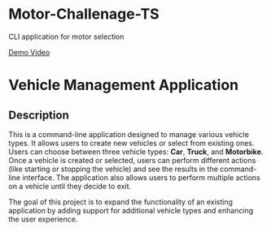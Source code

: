 # Motor-Challenage-TS
CLI application for motor selection

[Demo Video](https://drive.google.com/file/d/1tN6OiP8fo071g94IjYZtoWUuVKycCKfN/view?usp=drive_link)


# Vehicle Management Application

## Description

This is a command-line application designed to manage various vehicle types. It allows users to create new vehicles or select from existing ones. Users can choose between three vehicle types: **Car**, **Truck**, and **Motorbike**. Once a vehicle is created or selected, users can perform different actions (like starting or stopping the vehicle) and see the results in the command-line interface. The application also allows users to perform multiple actions on a vehicle until they decide to exit.

The goal of this project is to expand the functionality of an existing application by adding support for additional vehicle types and enhancing the user experience.
